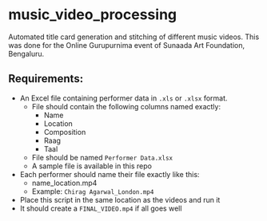 # music_video_processing
Automated title card generation and stitching of different music videos. This was done for the Online Gurupurnima event of Sunaada Art Foundation, Bengaluru.

## Requirements:
- An Excel file containing performer data in `.xls` or `.xlsx` format.
    - File should contain the following columns named exactly:
        * Name
        * Location
        * Composition
        * Raag
        * Taal
    - File should be named `Performer Data.xlsx`
    - A sample file is available in this repo
- Each performer should name their file exactly like this:
    - name_location.mp4
    - Example: `Chirag Agarwal_London.mp4`
- Place this script in the same location as the videos and run it
- It should create a `FINAL_VIDEO.mp4` if all goes well
